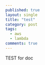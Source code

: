 ```yaml
---
published: true
layout: single
title: "test"
category: post
tags:
  - aws
  - lambda
comments: true
---
```




TEST for doc
